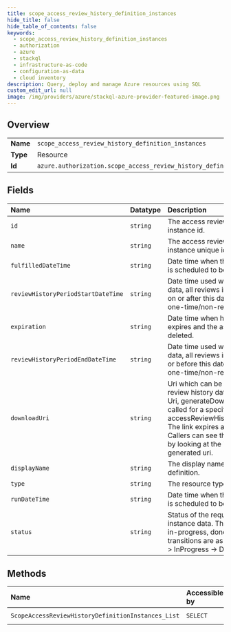 ```yaml
---
title: scope_access_review_history_definition_instances
hide_title: false
hide_table_of_contents: false
keywords:
  - scope_access_review_history_definition_instances
  - authorization
  - azure    
  - stackql
  - infrastructure-as-code
  - configuration-as-data
  - cloud inventory
description: Query, deploy and manage Azure resources using SQL
custom_edit_url: null
image: /img/providers/azure/stackql-azure-provider-featured-image.png
---
```

  
    

## Overview
<table><tbody>
<tr><td><b>Name</b></td><td><code>scope_access_review_history_definition_instances</code></td></tr>
<tr><td><b>Type</b></td><td>Resource</td></tr>
<tr><td><b>Id</b></td><td><code>azure.authorization.scope_access_review_history_definition_instances</code></td></tr>
</tbody></table>

## Fields
| Name | Datatype | Description |
|:-----|:---------|:------------|
| `id` | `string` | The access review history definition instance id. |
| `name` | `string` | The access review history definition instance unique id. |
| `fulfilledDateTime` | `string` | Date time when the history data report is scheduled to be generated. |
| `reviewHistoryPeriodStartDateTime` | `string` | Date time used when selecting review data, all reviews included in data start on or after this date. For use only with one-time/non-recurring reports. |
| `expiration` | `string` | Date time when history data report expires and the associated data is deleted. |
| `reviewHistoryPeriodEndDateTime` | `string` | Date time used when selecting review data, all reviews included in data end on or before this date. For use only with one-time/non-recurring reports. |
| `downloadUri` | `string` | Uri which can be used to retrieve review history data. To generate this Uri, generateDownloadUri() must be called for a specific accessReviewHistoryDefinitionInstance. The link expires after a 24 hour period. Callers can see the expiration date time by looking at the 'se' parameter in the generated uri. |
| `displayName` | `string` | The display name for the parent history definition. |
| `type` | `string` | The resource type. |
| `runDateTime` | `string` | Date time when the history data report is scheduled to be generated. |
| `status` | `string` | Status of the requested review history instance data. This is either requested, in-progress, done or error. The state transitions are as follows - Requested -&gt; InProgress -&gt; Done -&gt; Expired |
## Methods
| Name | Accessible by | Required Params |
|:-----|:--------------|:----------------|
| `ScopeAccessReviewHistoryDefinitionInstances_List` | `SELECT` | `historyDefinitionId, scope` |
